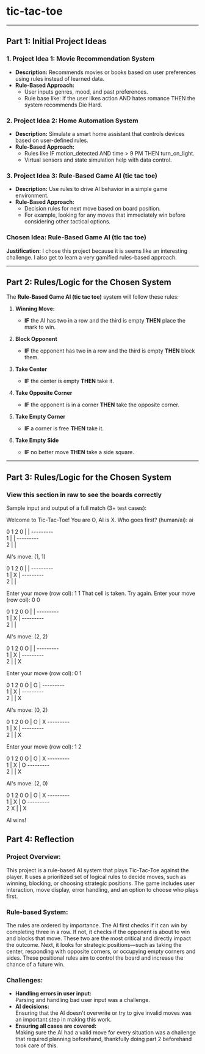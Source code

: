 # tic-tac-toe


---

## Part 1: Initial Project Ideas

### 1. Project Idea 1: Movie Recommendation System
- **Description:** Recommends movies or books based on user preferences using rules instead of learned data.
- **Rule-Based Approach:**  
  - User inputs genres, mood, and past preferences.
  - Rule base like: If the user likes action AND hates romance THEN the system recommends Die Hard.

### 2. Project Idea 2: Home Automation System
- **Description:** Simulate a smart home assistant that controls devices based on user-defined rules.
- **Rule-Based Approach:**  
  - Rules like IF motion_detected AND time > 9 PM THEN turn_on_light.  
  - Virtual sensors and state simulation help with data control.

### 3. Project Idea 3: Rule-Based Game AI (tic tac toe)
- **Description:** Use rules to drive AI behavior in a simple game environment.
- **Rule-Based Approach:**  
  - Decision rules for next move based on board position.
  - For example, looking for any moves that immediately win before considering other tactical options.

### **Chosen Idea:** Rule-Based Game AI (tic tac toe)
**Justification:** I chose this project because it is seems like an interesting challenge. I also get to learn a very gamified rules-based approach.

---

## Part 2: Rules/Logic for the Chosen System

The **Rule-Based Game AI (tic tac toe)** system will follow these rules:

1. **Winning Move:**  
   - **IF** the AI has two in a row and the third is empty **THEN** place the mark to win.

2. **Block Opponent**  
   - **IF** the opponent has two in a row and the third is empty **THEN** block them.  

3. **Take Center**  
   - **IF** the center is empty **THEN** take it.

4. **Take Opposite Corner**  
   - **IF** the opponent is in a corner **THEN** take the opposite corner.

5. **Take Empty Corner**  
   - **IF** a corner is free **THEN** take it.

6. **Take Empty Side**  
   - **IF** no better move **THEN** take a side square.
---

## Part 3: Rules/Logic for the Chosen System
### View this section in raw to see the boards correctly
Sample input and output of a full match (3+ test cases): 

Welcome to Tic-Tac-Toe! You are O, AI is X.
Who goes first? (human/ai): ai

  0   1   2
0   |   |
 \---------\
1   |   |
 \---------\
2   |   |

AI's move: (1, 1)

  0   1   2
0   |   |
 \---------\
1   | X |
 \---------\
2   |   |

Enter your move (row col): 1 1
That cell is taken. Try again.
Enter your move (row col): 0 0

  0   1   2
0 O |   |
 \---------\
1   | X |
 \---------\
2   |   |

AI's move: (2, 2)

  0   1   2
0 O |   |
 \---------\
1   | X |
 \---------\
2   |   | X

Enter your move (row col): 0 1

  0   1   2
0 O | O |
 \---------\
1   | X |
 \---------\
2   |   | X

AI's move: (0, 2)

  0   1   2
0 O | O | X
 \---------\
1   | X |
 \---------\
2   |   | X

Enter your move (row col): 1 2

  0   1   2
0 O | O | X
 \---------\
1   | X | O
 \---------\
2   |   | X

AI's move: (2, 0)

  0   1   2
0 O | O | X
 \---------\
1   | X | O
 \---------\
2 X |   | X

AI wins!

## Part 4: Reflection

### Project Overview:
This project is a rule-based AI system that plays Tic-Tac-Toe against the player. It uses a prioritized set of logical rules to decide moves, such as winning, blocking, or choosing strategic positions. The game includes user interaction, move display, error handling, and an option to choose who plays first.

### Rule-based System:
The rules are ordered by importance. The AI first checks if it can win by completing three in a row. If not, it checks if the opponent is about to win and blocks that move. These two are the most critical and directly impact the outcome. Next, it looks for strategic positions—such as taking the center, responding with opposite corners, or occupying empty corners and sides. These positional rules aim to control the board and increase the chance of a future win.

### Challenges:
- **Handling errors in user input:**  
  Parsing and handling bad user input was a challenge.
- **AI decisions:**  
  Ensuring that the AI doesn't overwrite or try to give invalid moves was an important step in making this work.
- **Ensuring all cases are covered:**  
  Making sure the AI had a valid move for every situation was a challenge that required planning beforehand, thankfully doing part 2 beforehand took care of this.
